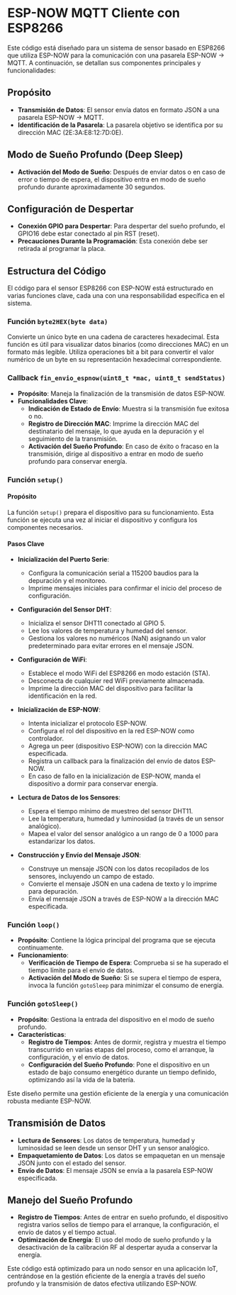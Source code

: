 # ESP-NOW MQTT Cliente con ESP8266
Este código está diseñado para un sistema de sensor basado en ESP8266 que utiliza ESP-NOW para la comunicación con una pasarela ESP-NOW -> MQTT. A continuación, se detallan sus componentes principales y funcionalidades:

## Propósito
- **Transmisión de Datos**: El sensor envía datos en formato JSON a una pasarela ESP-NOW -> MQTT.
- **Identificación de la Pasarela**: La pasarela objetivo se identifica por su dirección MAC (2E:3A:E8:12:7D:0E).

## Modo de Sueño Profundo (Deep Sleep)
- **Activación del Modo de Sueño**: Después de enviar datos o en caso de error o tiempo de espera, el dispositivo entra en modo de sueño profundo durante aproximadamente 30 segundos.

## Configuración de Despertar
- **Conexión GPIO para Despertar**: Para despertar del sueño profundo, el GPIO16 debe estar conectado al pin RST (reset).
- **Precauciones Durante la Programación**: Esta conexión debe ser retirada al programar la placa.

## Estructura del Código

El código para el sensor ESP8266 con ESP-NOW está estructurado en varias funciones clave, cada una con una responsabilidad específica en el sistema.

### Función `byte2HEX(byte data)`
Convierte un único byte en una cadena de caracteres hexadecimal. Esta función es útil para visualizar datos binarios (como direcciones MAC) en un formato más legible. Utiliza operaciones bit a bit para convertir el valor numérico de un byte en su representación hexadecimal correspondiente.

### Callback `fin_envio_espnow(uint8_t *mac, uint8_t sendStatus)`
- **Propósito**: Maneja la finalización de la transmisión de datos ESP-NOW.
- **Funcionalidades Clave**:
  - **Indicación de Estado de Envío**: Muestra si la transmisión fue exitosa o no.
  - **Registro de Dirección MAC**: Imprime la dirección MAC del destinatario del mensaje, lo que ayuda en la depuración y el seguimiento de la transmisión.
  - **Activación del Sueño Profundo**: En caso de éxito o fracaso en la transmisión, dirige al dispositivo a entrar en modo de sueño profundo para conservar energía.

### Función `setup()`

#### Propósito
La función `setup()` prepara el dispositivo para su funcionamiento. Esta función se ejecuta una vez al iniciar el dispositivo y configura los componentes necesarios.

#### Pasos Clave
- **Inicialización del Puerto Serie**: 
  - Configura la comunicación serial a 115200 baudios para la depuración y el monitoreo.
  - Imprime mensajes iniciales para confirmar el inicio del proceso de configuración.

- **Configuración del Sensor DHT**:
  - Inicializa el sensor DHT11 conectado al GPIO 5.
  - Lee los valores de temperatura y humedad del sensor.
  - Gestiona los valores no numéricos (NaN) asignando un valor predeterminado para evitar errores en el mensaje JSON.

- **Configuración de WiFi**:
  - Establece el modo WiFi del ESP8266 en modo estación (STA).
  - Desconecta de cualquier red WiFi previamente almacenada.
  - Imprime la dirección MAC del dispositivo para facilitar la identificación en la red.

- **Inicialización de ESP-NOW**:
  - Intenta inicializar el protocolo ESP-NOW.
  - Configura el rol del dispositivo en la red ESP-NOW como controlador.
  - Agrega un peer (dispositivo ESP-NOW) con la dirección MAC especificada.
  - Registra un callback para la finalización del envío de datos ESP-NOW.
  - En caso de fallo en la inicialización de ESP-NOW, manda el dispositivo a dormir para conservar energía.

- **Lectura de Datos de los Sensores**:
  - Espera el tiempo mínimo de muestreo del sensor DHT11.
  - Lee la temperatura, humedad y luminosidad (a través de un sensor analógico).
  - Mapea el valor del sensor analógico a un rango de 0 a 1000 para estandarizar los datos.

- **Construcción y Envío del Mensaje JSON**:
  - Construye un mensaje JSON con los datos recopilados de los sensores, incluyendo un campo de estado.
  - Convierte el mensaje JSON en una cadena de texto y lo imprime para depuración.
  - Envía el mensaje JSON a través de ESP-NOW a la dirección MAC especificada.




### Función `loop()`
- **Propósito**: Contiene la lógica principal del programa que se ejecuta continuamente.
- **Funcionamiento**:
  - **Verificación de Tiempo de Espera**: Comprueba si se ha superado el tiempo límite para el envío de datos.
  - **Activación del Modo de Sueño**: Si se supera el tiempo de espera, invoca la función `gotoSleep` para minimizar el consumo de energía.

### Función `gotoSleep()`
- **Propósito**: Gestiona la entrada del dispositivo en el modo de sueño profundo.
- **Características**:
  - **Registro de Tiempos**: Antes de dormir, registra y muestra el tiempo transcurrido en varias etapas del proceso, como el arranque, la configuración, y el envío de datos.
  - **Configuración del Sueño Profundo**: Pone el dispositivo en un estado de bajo consumo energético durante un tiempo definido, optimizando así la vida de la batería.

Este diseño permite una gestión eficiente de la energía y una comunicación robusta mediante ESP-NOW.

## Transmisión de Datos
- **Lectura de Sensores**: Los datos de temperatura, humedad y luminosidad se leen desde un sensor DHT y un sensor analógico.
- **Empaquetamiento de Datos**: Los datos se empaquetan en un mensaje JSON junto con el estado del sensor.
- **Envío de Datos**: El mensaje JSON se envía a la pasarela ESP-NOW especificada.

## Manejo del Sueño Profundo
- **Registro de Tiempos**: Antes de entrar en sueño profundo, el dispositivo registra varios sellos de tiempo para el arranque, la configuración, el envío de datos y el tiempo actual.
- **Optimización de Energía**: El uso del modo de sueño profundo y la desactivación de la calibración RF al despertar ayuda a conservar la energía.

Este código está optimizado para un nodo sensor en una aplicación IoT, centrándose en la gestión eficiente de la energía a través del sueño profundo y la transmisión de datos efectiva utilizando ESP-NOW.
